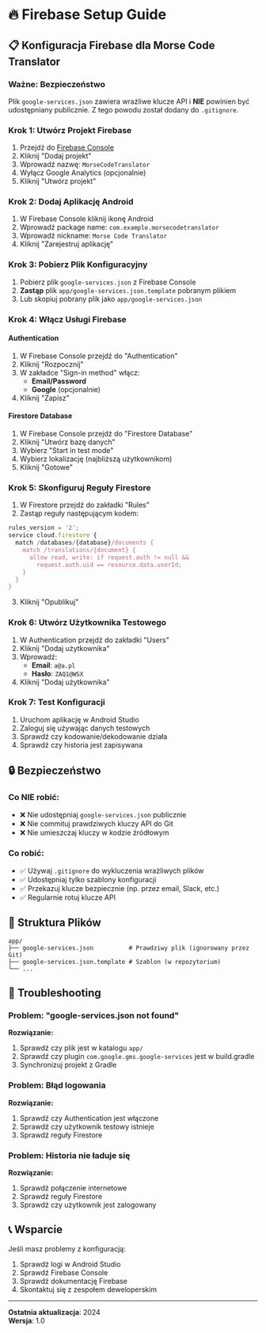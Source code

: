 # 🔥 Firebase Setup Guide

## 📋 Konfiguracja Firebase dla Morse Code Translator

### **Ważne: Bezpieczeństwo**
Plik `google-services.json` zawiera wrażliwe klucze API i **NIE** powinien być udostępniany publicznie. Z tego powodu został dodany do `.gitignore`.

### **Krok 1: Utwórz Projekt Firebase**
1. Przejdź do [Firebase Console](https://console.firebase.google.com/)
2. Kliknij "Dodaj projekt"
3. Wprowadź nazwę: `MorseCodeTranslator`
4. Wyłącz Google Analytics (opcjonalnie)
5. Kliknij "Utwórz projekt"

### **Krok 2: Dodaj Aplikację Android**
1. W Firebase Console kliknij ikonę Android
2. Wprowadź package name: `com.example.morsecodetranslator`
3. Wprowadź nickname: `Morse Code Translator`
4. Kliknij "Zarejestruj aplikację"

### **Krok 3: Pobierz Plik Konfiguracyjny**
1. Pobierz plik `google-services.json` z Firebase Console
2. **Zastąp** plik `app/google-services.json.template` pobranym plikiem
3. Lub skopiuj pobrany plik jako `app/google-services.json`

### **Krok 4: Włącz Usługi Firebase**

#### **Authentication**
1. W Firebase Console przejdź do "Authentication"
2. Kliknij "Rozpocznij"
3. W zakładce "Sign-in method" włącz:
   - **Email/Password**
   - **Google** (opcjonalnie)
4. Kliknij "Zapisz"

#### **Firestore Database**
1. W Firebase Console przejdź do "Firestore Database"
2. Kliknij "Utwórz bazę danych"
3. Wybierz "Start in test mode"
4. Wybierz lokalizację (najbliższą użytkownikom)
5. Kliknij "Gotowe"

### **Krok 5: Skonfiguruj Reguły Firestore**
1. W Firestore przejdź do zakładki "Rules"
2. Zastąp reguły następującym kodem:

```javascript
rules_version = '2';
service cloud.firestore {
  match /databases/{database}/documents {
    match /translations/{document} {
      allow read, write: if request.auth != null && 
        request.auth.uid == resource.data.userId;
    }
  }
}
```

3. Kliknij "Opublikuj"

### **Krok 6: Utwórz Użytkownika Testowego**
1. W Authentication przejdź do zakładki "Users"
2. Kliknij "Dodaj użytkownika"
3. Wprowadź:
   - **Email**: `a@a.pl`
   - **Hasło**: `ZAQ1@WSX`
4. Kliknij "Dodaj użytkownika"

### **Krok 7: Test Konfiguracji**
1. Uruchom aplikację w Android Studio
2. Zaloguj się używając danych testowych
3. Sprawdź czy kodowanie/dekodowanie działa
4. Sprawdź czy historia jest zapisywana

## 🔒 Bezpieczeństwo

### **Co NIE robić:**
- ❌ Nie udostępniaj `google-services.json` publicznie
- ❌ Nie commituj prawdziwych kluczy API do Git
- ❌ Nie umieszczaj kluczy w kodzie źródłowym

### **Co robić:**
- ✅ Używaj `.gitignore` do wykluczenia wrażliwych plików
- ✅ Udostępniaj tylko szablony konfiguracji
- ✅ Przekazuj klucze bezpiecznie (np. przez email, Slack, etc.)
- ✅ Regularnie rotuj klucze API

## 📁 Struktura Plików

```
app/
├── google-services.json          # Prawdziwy plik (ignorowany przez Git)
├── google-services.json.template # Szablon (w repozytorium)
└── ...
```

## 🚨 Troubleshooting

### **Problem: "google-services.json not found"**
**Rozwiązanie:**
1. Sprawdź czy plik jest w katalogu `app/`
2. Sprawdź czy plugin `com.google.gms.google-services` jest w build.gradle
3. Synchronizuj projekt z Gradle

### **Problem: Błąd logowania**
**Rozwiązanie:**
1. Sprawdź czy Authentication jest włączone
2. Sprawdź czy użytkownik testowy istnieje
3. Sprawdź reguły Firestore

### **Problem: Historia nie ładuje się**
**Rozwiązanie:**
1. Sprawdź połączenie internetowe
2. Sprawdź reguły Firestore
3. Sprawdź czy użytkownik jest zalogowany

## 📞 Wsparcie

Jeśli masz problemy z konfiguracją:
1. Sprawdź logi w Android Studio
2. Sprawdź Firebase Console
3. Sprawdź dokumentację Firebase
4. Skontaktuj się z zespołem deweloperskim

---

**Ostatnia aktualizacja**: 2024  
**Wersja**: 1.0 